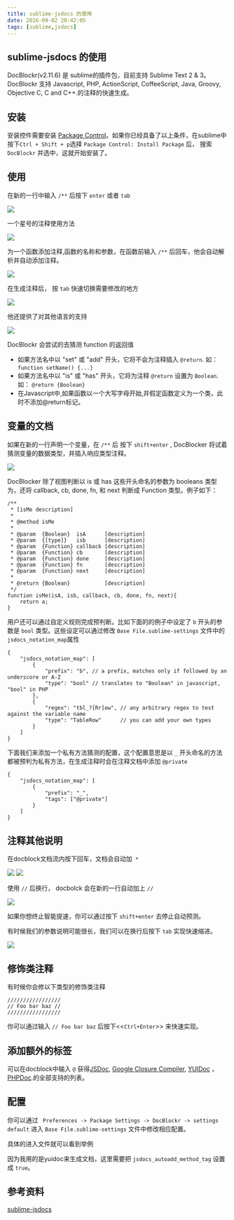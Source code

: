 ```yaml
---
title: sublime-jsdocs 的使用
date: 2016-09-02 20:42:05
tags: [sublime,jsdocs]
---
```

## sublime-jsdocs 的使用 ##

DocBlockr(v2.11.6) 是 sublime的插件包，目前支持 Sublime Text 2 & 3。 DocBlockr 支持 Javascript, PHP, ActionScript, CoffeeScript, Java, Groovy, Objective C, C and C++.的注释的快速生成。

## 安装 ##
 安装控件需要安装 [Package Control](http://wbond.net/sublime_packages/package_control)。如果你已经具备了以上条件，在sublime中按下` Ctrl + Shift + p `选择 `Package Control: Install Package` 后， 搜索 `DocBlockr` 并选中，这就开始安装了。

## 使用 ##

在新的一行中输入 `/**` 后按下 `enter` 或者 `tab`


![](/images/sublime-jsdoc-01.gif)

一个星号的注释使用方法

![](/images/sublime-jsdoc-02.gif)


为一个函数添加注释,函数的名称和参数，在函数前输入 `/**` 后回车，他会自动解析并自动添加注释。

![](/images/sublime-jsdoc-03.gif)

在生成注释后， 按 `tab` 快速切换需要修改的地方

![](/images/sublime-jsdoc-04.gif)

他还提供了对其他语言的支持

![](/images/sublime-jsdoc-05.gif)

DocBlockr 会尝试的去猜测 function 的返回值
- 如果方法名中以 "set" 或 "add" 开头，它将不会为注释插入 `@return`. 如： `function setName() {...}`
- 如果方法名中以 "is" 或 "has" 开头，它将为注释 `@return` 设置为 `Boolean`. 如： `@return {Boolean}`
- 在Javascript中,如果函数以一个大写字母开始,并假定函数定义为一个类，此时不添加@return标记。


## 变量的文档 ##

如果在新的一行声明一个变量，在 `/**` 后 按下 `shift+enter` , DocBlocker 将试着猜测变量的数据类型，并插入响应类型注释。

![](/images/sublime-jsdoc-06.gif)


DocBlocker 除了视图判断以 is 或 has 这些开头命名的参数为 booleans 类型为，还将 callback, cb, done, fn, 和 next 判断成 Function 类型。例子如下：


	/**
	 * [isMe description]
	 *
	 * @method isMe
	 *
	 * @param  {Boolean}  isA      [description]
	 * @param  {[type]}   isb      [description]
	 * @param  {Function} callback [description]
	 * @param  {Function} cb       [description]
	 * @param  {Function} done     [description]
	 * @param  {Function} fn       [description]
	 * @param  {Function} next     [description]
	 *
	 * @return {Boolean}           [description]
	 */
	function isMe(isA, isb, callback, cb, done, fn, next){
		return a;
	}

用户还可以通过自定义规则完成预判断。比如下面的的例子中设定了 `b` 开头的参数是 `bool` 类型。这些设定可以通过修改 `Base File.sublime-settings` 文件中的 `jsdocs_notation_map`属性

	{
	    "jsdocs_notation_map": [
	        {
	            "prefix": "b", // a prefix, matches only if followed by an underscore or A-Z
	            "type": "bool" // translates to "Boolean" in javascript, "bool" in PHP
	        },
	        {
	            "regex": "tbl_?[Rr]ow", // any arbitrary regex to test against the variable name
	            "type": "TableRow"      // you can add your own types
	        }
	    ]
	}

下面我们来添加一个私有方法猜测的配置，这个配置意思是以 `_` 开头命名的方法都被预判为私有方法，在生成注释时会在注释文档中添加 `@private`

	{
	    "jsdocs_notation_map": [
			{
			    "prefix": "_",
			    "tags": ["@private"]
			}
	    ]
	}

## 注释其他说明 ##

在docblock文档流内按下回车，文档会自动加` *`

![](/images/sublime-jsdoc-07.gif)
![](/images/sublime-jsdoc-08.gif)

使用 `//` 后换行， docbolck 会在新的一行自动加上 `//`

![](/images/sublime-jsdoc-09.gif)

如果你想终止智能提速，你可以通过按下 `shift+enter` 去停止自动预测。

有时候我们的参数说明可能很长，我们可以在换行后按下 `tab` 实现快速缩进。

![](/images/sublime-jsdoc-10.gif)


## 修饰类注释 ##

有时候你会修以下类型的修饰类注释

	/////////////////
	// Foo bar baz //
	/////////////////

你可以通过输入 `// Foo bar baz` 后按下<<`Ctrl+Enter`>> 来快速实现。


## 添加额外的标签 ##

可以在docblock中输入 `@` 获得[JSDoc](http://code.google.com/p/jsdoc-toolkit/wiki/TagReference), [Google Closure Compiler](http://code.google.com/p/jsdoc-toolkit/wiki/TagReference), [YUIDoc](http://code.google.com/p/jsdoc-toolkit/wiki/TagReference) ， [PHPDoc](http://phpdoc.org/).的全部支持的列表。  

## 配置 ##
你可以通过 ` Preferences -> Package Settings -> DocBlockr -> settings default` 进入 `Base File.sublime-settings` 文件中修改相应配置。

具体的进入文件就可以看到举例


因为我用的是yuidoc来生成文档，这里需要把 `jsdocs_autoadd_method_tag` 设置成 `true`。




## 参考资料 ##
[sublime-jsdocs](https://github.com/spadgos/sublime-jsdocs)
